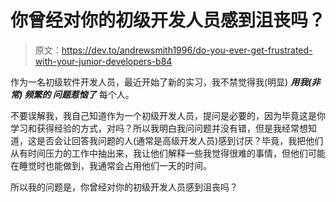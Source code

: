 # 你曾经对你的初级开发人员感到沮丧吗？

> 原文：<https://dev.to/andrewsmith1996/do-you-ever-get-frustrated-with-your-junior-developers-b84>

作为一名初级软件开发人员，最近开始了新的实习，我不禁觉得我(明显) ***用我(非常) ***频繁的*** 问题惹恼了*** 每个人。

不要误解我，我自己知道作为一个初级开发人员，提问是必要的，因为毕竟这是你学习和获得经验的方式，对吗？所以我明白我问问题并没有错，但是我经常想知道，这是否会让回答我问题的人(通常是高级开发人员)感到讨厌？毕竟，我把他们从有时间压力的工作中抽出来，我让他们解释一些我觉得很难的事情，但他们可能在睡觉时也能做到，我通常会占用他们一天的时间。

所以我的问题是，你曾经对你的初级开发人员感到沮丧吗？